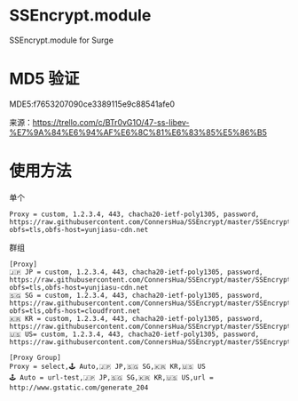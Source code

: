 # SSEncrypt.module
SSEncrypt.module for Surge

# MD5 验证
MDE5:f7653207090ce3389115e9c88541afe0

来源：https://trello.com/c/BTr0vG1O/47-ss-libev-%E7%9A%84%E6%94%AF%E6%8C%81%E6%83%85%E5%86%B5

# 使用方法
单个
```
Proxy = custom, 1.2.3.4, 443, chacha20-ietf-poly1305, password, https://raw.githubusercontent.com/ConnersHua/SSEncrypt/master/SSEncrypt.module, obfs=tls,obfs-host=yunjiasu-cdn.net
```
群组
```
[Proxy]
🇯🇵 JP = custom, 1.2.3.4, 443, chacha20-ietf-poly1305, password, https://raw.githubusercontent.com/ConnersHua/SSEncrypt/master/SSEncrypt.module, obfs=tls,obfs-host=yunjiasu-cdn.net
🇸🇬 SG = custom, 1.2.3.4, 443, chacha20-ietf-poly1305, password, https://raw.githubusercontent.com/ConnersHua/SSEncrypt/master/SSEncrypt.module, obfs=tls,obfs-host=cloudfront.net
🇰🇷 KR = custom, 1.2.3.4, 443, chacha20-ietf-poly1305, password, https://raw.githubusercontent.com/ConnersHua/SSEncrypt/master/SSEncrypt.module
🇺🇸 US= custom, 1.2.3.4, 443, chacha20-ietf-poly1305, password, https://raw.githubusercontent.com/ConnersHua/SSEncrypt/master/SSEncrypt.module

[Proxy Group]
Proxy = select,🕹 Auto,🇯🇵 JP,🇸🇬 SG,🇰🇷 KR,🇺🇸 US
🕹 Auto = url-test,🇯🇵 JP,🇸🇬 SG,🇰🇷 KR,🇺🇸 US,url = http://www.gstatic.com/generate_204
```
